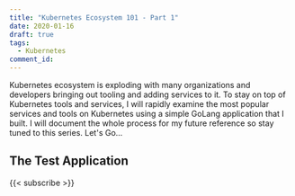```yaml
---
title: "Kubernetes Ecosystem 101 - Part 1"
date: 2020-01-16
draft: true
tags:
  - Kubernetes
comment_id:
---
```


Kubernetes ecosystem is exploding with many organizations and developers bringing out tooling and adding services to it. To stay on top of Kubernetes tools and services, I will rapidly examine the most popular services and tools on Kubernetes using a simple GoLang application that I built. I will document the whole process for my future reference so stay tuned to this series. Let's Go...

## The Test Application

{{< subscribe >}}
